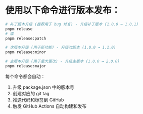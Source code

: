 # 使用以下命令进行版本发布：

```bash
# 补丁版本升级 (推荐用于 bug 修复) - 升级补丁版本 (1.0.0 → 1.0.1)
pnpm release
# 或
pnpm release:patch

# 次版本升级 (用于新功能) - 升级次版本 (1.0.0 → 1.1.0)
pnpm release:minor

# 主版本升级 (用于重大更改) - 升级主版本 (1.0.0 → 2.0.0)
pnpm release:major
```
每个命令都会自动：

1. 升级 package.json 中的版本号
2. 创建对应的 git tag
3. 推送代码和标签到 GitHub
4. 触发 GitHub Actions 自动构建和发布
